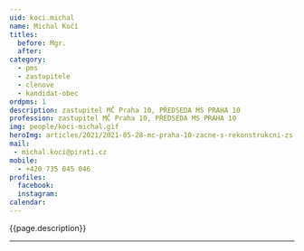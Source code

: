 ```yaml
---
uid: koci.michal
name: Michal Kočí
titles:
  before: Mgr.
  after:
category:
  - pms
  - zastupitele
  - clenove    
  - kandidat-obec 
ordpms: 1
description: zastupitel MČ Praha 10, PŘEDSEDA MS PRAHA 10
profession: zastupitel MČ Praha 10, PŘEDSEDA MS PRAHA 10
img: people/koci-michal.gif
heroImg: articles/2021/2021-05-28-mc-praha-10-zacne-s-rekonstrukcni-zs-v-olsinach.jpg
mail:
 - michal.koci@pirati.cz
mobile:
  - +420 735 045 046
profiles:
  facebook: 
  instagram: 
calendar: 
---
```


{{page.description}}



---
